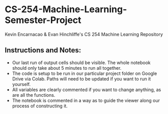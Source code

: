 # CS-254-Machine-Learning-Semester-Project
Kevin Encarnacao &amp; Evan Hinchliffe's CS 254 Machine Learning Repository

## Instructions and Notes:
* Our last run of output cells should be visible. The whole notebook should only take about 5 minutes to run all together.
* The code is setup to be run in our particular project folder on Google Drive via Colab. Paths will need to be updated if you want to run it yourself.
* All variables are clearly commented if you want to change anything, as are all the functions.
* The notebook is commented in a way as to guide the viewer along our process of constructing it.

